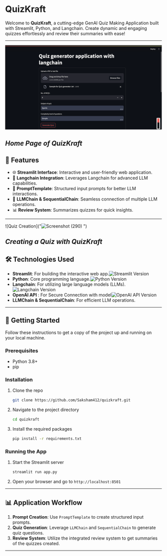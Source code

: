 # QuizKraft

Welcome to **QuizKraft**, a cutting-edge GenAI Quiz Making Application built with Streamlit, Python, and Langchain. Create dynamic and engaging quizzes effortlessly and review their summaries with ease!

---
![Home Page](src/images/1quiz.png)

*Home Page of QuizKraft*
---

## 🎨 Features

- 🌐 **Streamlit Interface**: Interactive and user-friendly web application.
- 🧠 **Langchain Integration**: Leverages Langchain for advanced LLM capabilities.
- 📝 **PromptTemplate**: Structured input prompts for better LLM interactions.
- 🔗 **LLMChain & SequentialChain**: Seamless connection of multiple LLM operations.
- 📊 **Review System**: Summarizes quizzes for quick insights.

---
![Quiz Creation]("![Screenshot (290)](https://github.com/user-attachments/assets/9d7fa387-7923-4c00-a66f-be76a74cfbc1)
")

*Creating a Quiz with QuizKraft*
---

## 🛠️ Technologies Used

- **Streamlit**: For building the interactive web app.![Streamlit Version](https://img.shields.io/badge/streamlit-1.0.0-brightgreen)
- **Python**: Core programming language.![Python Version](https://img.shields.io/badge/python-3.8%2B-blue)
- **Langchain**: For utilizing large language models (LLMs). ![Langchain Version](https://img.shields.io/badge/langchain-0.0.1-orange)
- **OpenAI API** : For Secure Connection with model![OpenAI API Version](https://img.shields.io/badge/openai--api-latest-blue)
- **LLMChain & SequentialChain**: For efficient LLM operations.

---

## 🚀 Getting Started

Follow these instructions to get a copy of the project up and running on your local machine.

### Prerequisites

- Python 3.8+
- pip

### Installation

1. Clone the repo
    ```bash
    git clone https://github.com/Saksham412/quizkraft.git
    ```
2. Navigate to the project directory
    ```bash
    cd quizkraft
    ```
3. Install the required packages
    ```bash
    pip install -r requirements.txt
    ```

### Running the App

1. Start the Streamlit server
    ```bash
    streamlit run app.py
    ```
2. Open your browser and go to `http://localhost:8501`

---

## 📊 Application Workflow

1. **Prompt Creation**: Use `PromptTemplate` to create structured input prompts.
2. **Quiz Generation**: Leverage `LLMChain` and `SequentialChain` to generate quiz questions.
3. **Review System**: Utilize the integrated review system to get summaries of the quizzes created.

---
